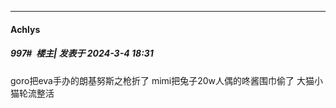 ﻿
*****

####  Achlys  
##### 997#         楼主| 发表于 2024-3-4 18:31

goro把eva手办的朗基努斯之枪折了
mimi把兔子20w人偶的咚酱围巾偷了
大猫小猫轮流整活

